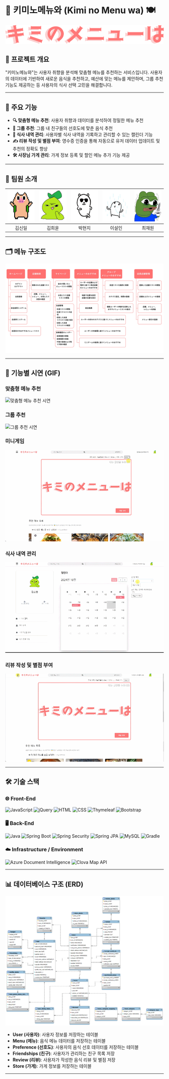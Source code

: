 # 🎯 키미노메뉴와 (Kimi no Menu wa) 🍽️

![Project Banner](images/logo.png) <!-- 프로젝트 배너 이미지를 여기에 추가 -->

## 📖 프로젝트 개요

"키미노메뉴와"는 사용자 취향을 분석해 맞춤형 메뉴를 추천하는 서비스입니다. 사용자의 데이터에 기반하여 새로운 음식을 추천하고, 예산에 맞는 메뉴를 제안하며, 그룹 추천 기능도 제공하는 등 사용자의 식사 선택 고민을 해결합니다.

---

## 🚀 주요 기능

- **🔍 맞춤형 메뉴 추천**: 사용자 취향과 데이터를 분석하여 정밀한 메뉴 추천
- **👥 그룹 추천**: 그룹 내 친구들의 선호도에 맞춘 음식 추천
- **📅 식사 내역 관리**: 사용자별 식사 내역을 기록하고 관리할 수 있는 캘린더 기능
- **✍ 리뷰 작성 및 별점 부여**: 영수증 인증을 통해 자동으로 유저 데이터 업데이트 및 추천의 정확도 향상
- **🛠 사장님 가게 관리**: 가게 정보 등록 및 할인 메뉴 추가 기능 제공

---

## 👥 팀원 소개

| <center><img src="images/2.jpg" width="100px" height="100px"></center> | <center><img src="images/5.jpg" width="100px" height="100px"></center> | <center><img src="images/1.jpg" width="100px" height="100px"></center> | <center><img src="images/3.jpeg" width="100px" height="100px"></center> | <center><img src="images/4.jpg" width="100px" height="100px"></center> |
|------------------------------------------------------------------------|------------------------------------------------------------------------|------------------------------------------------------------------------|-------------------------------------------------------------------------|------------------------------------------------------------------------|
| <center>김신일</center>                                                   | <center>김희윤</center>                                                   | <center>박현지</center>                                                   | <center>이설인</center>                                                    | <center>최재원</center>                                                   |

---

## 🗂 메뉴 구조도

![메뉴 구조도](images/menu-structure.jpg) <!-- 메뉴 구조도 이미지 추가 -->

---

## 🎥 기능별 시연 (GIF)

### **맞춤형 메뉴 추천**
![맞춤형 메뉴 추천 시연](gifs/menu-recommendation.gif) <!-- 맞춤형 메뉴 추천 기능 시연 GIF 추가 -->

### **그룹 추천**
![그룹 추천 시연](gifs/group-recommendation.gif) <!-- 그룹 추천 기능 시연 GIF 추가 -->

### **미니게임**
![미니게임 시연](gifs/minigame.gif) <!-- 예산 기반 메뉴 추천 기능 시연 GIF 추가 -->

### **식사 내역 관리**
![식사 내역 관리 시연](gifs/meal-history.gif) <!-- 식사 내역 관리 기능 시연 GIF 추가 -->

### **리뷰 작성 및 별점 부여**
![리뷰 작성 및 별점 부여 시연](gifs/review.gif) <!-- 리뷰 작성 및 별점 부여 시연 GIF 추가 -->

---


## 🛠 기술 스택

### 🌐 **Front-End**
![JavaScript](https://img.shields.io/badge/JavaScript-FFD700?style=for-the-badge&logo=javascript&logoColor=black)
![jQuery](https://img.shields.io/badge/jQuery-0868AC?style=for-the-badge&logo=jquery&logoColor=white)
![HTML](https://img.shields.io/badge/HTML-E34F26?style=for-the-badge&logo=html5&logoColor=white)
![CSS](https://img.shields.io/badge/CSS-1572B6?style=for-the-badge&logo=css3&logoColor=white)
![Thymeleaf](https://img.shields.io/badge/Thymeleaf-39B54A?style=for-the-badge&logo=thymeleaf&logoColor=white)
![Bootstrap](https://img.shields.io/badge/Bootstrap-8E44AD?style=for-the-badge&logo=bootstrap&logoColor=white)

### 🖥 **Back-End**
![Java](https://img.shields.io/badge/Java-17-F3913E?style=for-the-badge&logo=openjdk&logoColor=white)
![Spring Boot](https://img.shields.io/badge/Spring%20Boot-3.3.3-6DB33F?style=for-the-badge&logo=spring-boot&logoColor=white)
![Spring Security](https://img.shields.io/badge/Spring%20Security-1ABC9C?style=for-the-badge&logo=spring-security&logoColor=white)
![Spring JPA](https://img.shields.io/badge/Spring%20JPA-27AE60?style=for-the-badge&logo=spring&logoColor=white)
![MySQL](https://img.shields.io/badge/MySQL-00758F?style=for-the-badge&logo=mysql&logoColor=white)
![Gradle](https://img.shields.io/badge/Gradle-1E8EAB?style=for-the-badge&logo=gradle&logoColor=white)

### ☁️ **Infrastructure / Environment**
![Azure Document Intelligence](https://img.shields.io/badge/Azure%20Document%20Intelligence-0078D4?style=for-the-badge&logo=microsoft-azure&logoColor=white)
![Clova Map API](https://img.shields.io/badge/Clova%20Map%20API-00C73C?style=for-the-badge&logo=naver&logoColor=white)

---

## 📊 데이터베이스 구조 (ERD)

![ERD Diagram](images/erd.png) <!-- ERD 다이어그램 이미지 추가 -->

- **User (사용자)**: 사용자 정보를 저장하는 테이블
- **Menu (메뉴)**: 음식 메뉴 데이터를 저장하는 테이블
- **Preference (선호도)**: 사용자의 음식 선호 데이터를 저장하는 테이블
- **Friendships (친구)**: 사용자가 관리하는 친구 목록 저장
- **Review (리뷰)**: 사용자가 작성한 음식 리뷰 및 별점 저장
- **Store (가게)**: 가게 정보를 저장하는 테이블

---

